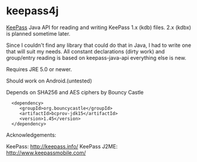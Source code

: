 # keepass4j
[KeePass](https://code.google.com/p/keepass4j/wiki/KeePass) Java API for reading and writing KeePass 1.x (kdb) files. 2.x (kdbx) is planned sometime later.

Since I couldn't find any library that could do that in Java, I had to write one that will suit my needs. All constant declarations (dirty work) and group/entry reading is based on keepass-java-api everything else is new.

Requires JRE 5.0 or newer.

Should work on Android.(untested)

Depends on SHA256 and AES ciphers by Bouncy Castle
```
  <dependency>
     <groupId>org.bouncycastle</groupId>
     <artifactId>bcprov-jdk15</artifactId>
     <version>1.45</version>
  </dependency>
```
Acknowledgements:

KeePass: http://keepass.info/
KeePass J2ME: http://www.keepassmobile.com/
